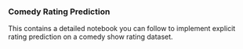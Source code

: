 <h3> Comedy Rating Prediction </h3>
This contains a detailed notebook you can follow to implement explicit rating prediction on a comedy show rating dataset.
